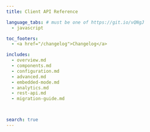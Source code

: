 ```yaml
---
title: Client API Reference

language_tabs: # must be one of https://git.io/vQNgJ
  - javascript

toc_footers:
  - <a href="/changelog">Changelog</a>

includes:
  - overview.md
  - components.md
  - configuration.md
  - advanced.md
  - embedded-mode.md
  - analytics.md
  - rest-api.md
  - migration-guide.md



search: true
---
```

